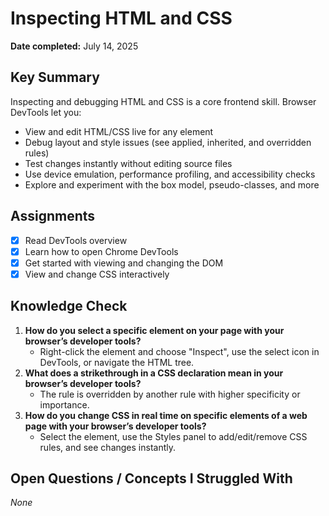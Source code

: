 # Inspecting HTML and CSS

**Date completed:** July 14, 2025

## Key Summary
Inspecting and debugging HTML and CSS is a core frontend skill. Browser DevTools let you:
- View and edit HTML/CSS live for any element
- Debug layout and style issues (see applied, inherited, and overridden rules)
- Test changes instantly without editing source files
- Use device emulation, performance profiling, and accessibility checks
- Explore and experiment with the box model, pseudo-classes, and more

## Assignments
- [x] Read DevTools overview
- [x] Learn how to open Chrome DevTools
- [x] Get started with viewing and changing the DOM
- [x] View and change CSS interactively

## Knowledge Check
1. **How do you select a specific element on your page with your browser’s developer tools?**
   - Right-click the element and choose "Inspect", use the select icon in DevTools, or navigate the HTML tree.
2. **What does a strikethrough in a CSS declaration mean in your browser’s developer tools?**
   - The rule is overridden by another rule with higher specificity or importance.
3. **How do you change CSS in real time on specific elements of a web page with your browser’s developer tools?**
   - Select the element, use the Styles panel to add/edit/remove CSS rules, and see changes instantly.

## Open Questions / Concepts I Struggled With
_None_
